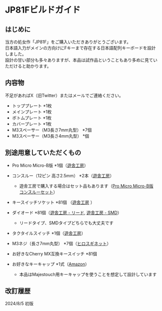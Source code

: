 # JP81Fビルドガイド
  
## はじめに
当方の処女作「JP81F」をご購入いただきありがとうございます。  
日本語入力がメインの方向けにFキーまで存在する日本語配列キーボードを設計しました。  
設計の甘い部分も多々ありますが、本品は試作品ということもあり多めに見ていただけると助かります。  

## 内容物
不足があればX（旧Twitter）またはメールでご連絡ください。
- トッププレート *1枚
- メインプレート *1枚
- ボトムプレート *1枚
- カバープレート *1枚
- M3スペーサー（M3長さ7mm丸型） *7個
- M3スペーサー（M3長さ4mm丸型） *個

## 別途用意していただくもの
- Pro Micro Micro-B版 *1個（[遊舎工房](https://shop.yushakobo.jp/products/pro-micro)）
- コンスルー（12ピン 高さ2.5mm） *2本（[遊舎工房](https://shop.yushakobo.jp/products/31?variant=37665714405537)）
  - 遊舎工房で購入する場合はセット品もあります（[Pro Micro Micro-B版 コンスルーセット](https://shop.yushakobo.jp/products/21)）
- キースイッチソケット *81個 （[遊舎工房](https://shop.yushakobo.jp/products/a01ps?_pos=2&_sid=fa442d940&_ss=r&variant=37665172521121) ）
- ダイオード *81個（[遊舎工房 - リード](https://shop.yushakobo.jp/products/a0800di-01-100), [遊舎工房 - SMD](https://shop.yushakobo.jp/products/a0800di-02-100)）
  - リードタイプ、SMDタイプどちらでも大丈夫です
- タクタイルスイッチ *1個（[遊舎工房](https://shop.yushakobo.jp/products/a0800ts-01-1)）


- M3ネジ（長さ7mm丸型） *7個（[ヒロスギネット](https://www.hirosugi-net.co.jp/shop/c/c10141015/)）
  
- お好きなCherry MX互換キースイッチ *81個
- お好きなキーキャップ *1式（[Amazon](https://amzn.asia/d/8lLrkIZ)）
  - 本品はMajestouch用キーキャップを使うことを想定して設計しています


## 改訂履歴
2024/8/5 初版
